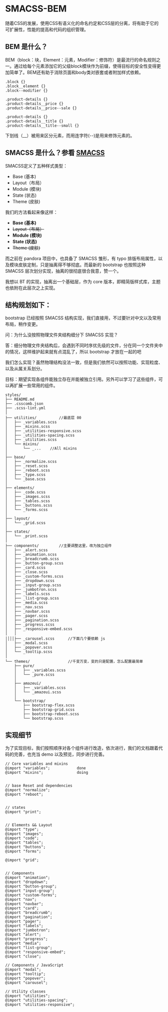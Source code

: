 # SMACSS-BEM

随着CSS的发展，使用CSS有语义化的命名约定和CSS层的分离，将有助于它的可扩展性，性能的提高和代码的组织管理。

## BEM 是什么？

BEM（block：块，Element：元素，Modifier：修饰符）是最流行的命名规则之一。通过给每个元素添加它的父级block模块作为前缀，使得目标的安全性变得更加简单了。BEM还有助于消除页面和body类对嵌套或者附加样式依赖。

```
.block {}
.block__element {}
.block--modifier {}

.product-details {}
.product-details__price {}
.product-details__price--sale {}

.product-details {}
.product-details__title {}
.product-details__title--small {}
```

下划线（__）被用来区分元素，而用连字符(--)是用来修饰元素的。

## SMACSS 是什么？参看 [SMACSS](https://smacss.com/)

SMACSS定义了五种样式类型：

- Base (基本)
- Layout（布局）
- Module (模块)
- State (状态)
- Theme (皮肤)


我们的方法看起来像这样：

- __Base (基本)__
- <del>Layout（布局）</del>
- __Module (模块)__
- __State (状态)__
- <del>Theme (皮肤)</del>

而之前在 pandora 项目中，也具备了 SMACSS 雏形，有 typo 排版布局属性，以及模块皮肤定制，只是抽离得不够彻底。而最新的 bootstrap 也按照这种 SMACSS 层次划分实现，抽离的很彻底很合我意，赞一个。


我想以 BT 的实现，抽离出一个基础层，作为 core 版本，即精简版样式库，主题也依附在此层次之上实现。


## 结构规划如下：

bootstrap 已经按照 SMACSS 结构实现，我们直接用，不过要针对中文以及常用布局，稍作变更。

问：为什么没按照物理文件夹结构细分下 SMACSS 实现？

答：细分物理文件夹结构后，会遇到不同时序优先级的文件，分在同一个文件夹中的情况，这样维护起来就有点混乱了，所以 bootstrap 才放在一起的吧

我们怎么实现？虽然物理结构没法一致，但是我们依然可以按照功能、实现粒度、以及从属关系划分。

目标：期望实现各组件能独立存在并能被独立引用。另外可以学习了这些组件，可以再扩展一些常用的组件。

```
styles/
├── README.md
├── .csscomb.json
├── .scss-lint.yml
│
├── utilities/          //最底层 00
│   ├── _variables.scss
│   ├── _mixins.scss
│   ├── _utilities-responsive.scss
│   ├── _utilities-spacing.scss
│   ├── _utilities.scss
│   └── mixins/
│       └── _...    //All mixins
│
├── base/
│   ├── _normalize.scss
│   ├── _reset.scss
│   ├── _reboot.scss
│   ├── _type.scss
│   └── _base.scss
│
├── elements/
│   ├── _code.scss
│   ├── _images.scss
│   ├── _tables.scss
│   ├── _buttons.scss
│   └── _forms.scss
│
├── layout/
│   └── _grid.scss
│
├── states/
│   └── _print.scss
│
├── components/         //主要调整这里，改为独立组件
│   ├── _alert.scss
│   ├── _animation.scss
│   ├── _breadcrumb.scss
│   ├── _button-group.scss
│   ├── _card.scss
│   ├── _close.scss
│   ├── _custom-forms.scss
│   ├── _dropdown.scss
│   ├── _input-group.scss
│   ├── _jumbotron.scss
│   ├── _labels.scss
│   ├── _list-group.scss
│   ├── _media.scss
│   ├── _nav.scss
│   ├── _navbar.scss
│   ├── _pager.scss
│   ├── _pagination.scss
│   ├── _progress.scss
│   ├── _responsive-embed.scss
│   │ 
││││├── _carousel.scss      //下面几个要依赖 js
│   ├── _modal.scss
│   ├── _popover.scss
│   └── _tooltip.scss
│
└── themes/                 //千变万变，变的只是配置，怎么配置最简单
    ├── pure/
    │   ├── _variables.scss
    │   └── _pure.scss
    │
    ├── amazeui/
    │   ├── _variables.scss
    │   └── _amazeui.scss
    │
    └── bootstrap/
        ├── bootstrap-flex.scss
        ├── bootstrap-grid.scss
        ├── bootstrap-reboot.scss
        └── bootstrap.scss
```

## 实现细节

为了实现目标，我们按照顺序对各个组件进行改造，依次进行，我们的文档跟着代码的完善，也充当 demo 以及预览，同步进行完善。

```
// Core variables and mixins
@import "variables";            done
@import "mixins";               doing


// base Reset and dependencies
@import "normalize";            
@import "reboot";               


// states
@import "print";                


// Elements && Layout
@import "type";                 
@import "images";               
@import "code";                 
@import "tables";               
@import "buttons";              
@import "forms";                

@import "grid";                 


// Components
@import "animation";            
@import "dropdown";             
@import "button-group";         
@import "input-group";          
@import "custom-forms";         
@import "nav";                  
@import "navbar";               
@import "card";                 
@import "breadcrumb";           
@import "pagination";           
@import "pager";                
@import "labels";               
@import "jumbotron";            
@import "alert";                
@import "progress";             
@import "media";                
@import "list-group";           
@import "responsive-embed";     
@import "close";                

// Components / JavaScript
@import "modal";                
@import "tooltip";              
@import "popover";              
@import "carousel";             

// Utility classes
@import "utilities";            
@import "utilities-spacing";    
@import "utilities-responsive"; 
```
